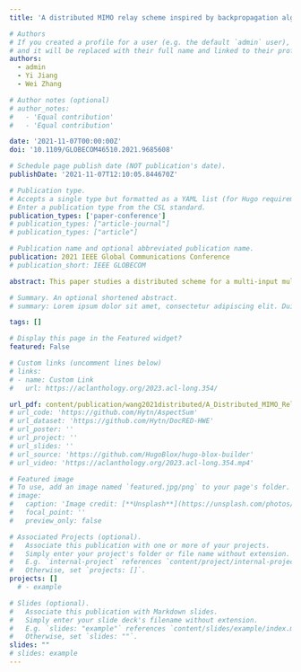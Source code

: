 ```yaml
---
title: 'A distributed MIMO relay scheme inspired by backpropagation algorithm'

# Authors
# If you created a profile for a user (e.g. the default `admin` user), write the username (folder name) here
# and it will be replaced with their full name and linked to their profile.
authors:
  - admin
  - Yi Jiang
  - Wei Zhang

# Author notes (optional)
# author_notes:
#   - 'Equal contribution'
#   - 'Equal contribution'

date: '2021-11-07T00:00:00Z'
doi: '10.1109/GLOBECOM46510.2021.9685608'

# Schedule page publish date (NOT publication's date).
publishDate: '2021-11-07T12:10:05.844670Z'

# Publication type.
# Accepts a single type but formatted as a YAML list (for Hugo requirements).
# Enter a publication type from the CSL standard.
publication_types: ['paper-conference']
# publication_types: ["article-journal"]
# publication_types: ["article"]

# Publication name and optional abbreviated publication name.
publication: 2021 IEEE Global Communications Conference
# publication_short: IEEE GLOBECOM

abstract: This paper studies a distributed scheme for a multi-input multi-output (MIMO) relay network, where the transmit nodes are subject to the nonlinear instantaneous power constraints. We introduce a novel perspective of regarding a relay network as a so-termed quasi-neural network by drawing its striking analogies with a (four-layer) artificial neural network (ANN). We propose a nonlinear amplify-and-forward (NAF) scheme inspired by the back-propagation (BP) algorithm, namely the NAF-BP, to optimize the transceivers to maximize the output signal-to-interference-plus-noise ratio (SINR) of the data streams. The NAF-BP algorithm can be implemented in a distributed manner with no channel state information (CSI) and no data exchange between the relay nodes. The NAF-BP can also coordinate the distributed relay nodes to form a virtual array to suppress interferences from unknown directions. Extensive simulations verify the effectiveness of the proposed scheme.

# Summary. An optional shortened abstract.
# summary: Lorem ipsum dolor sit amet, consectetur adipiscing elit. Duis posuere tellus ac convallis placerat. Proin tincidunt magna sed ex sollicitudin condimentum.

tags: []

# Display this page in the Featured widget?
featured: False

# Custom links (uncomment lines below)
# links:
# - name: Custom Link
#   url: https://aclanthology.org/2023.acl-long.354/

url_pdf: content/publication/wang2021distributed/A_Distributed_MIMO_Relay_Scheme.pdf
# url_code: 'https://github.com/Hytn/AspectSum'
# url_dataset: 'https://github.com/Hytn/DocRED-HWE'
# url_poster: ''
# url_project: ''
# url_slides: ''
# url_source: 'https://github.com/HugoBlox/hugo-blox-builder'
# url_video: 'https://aclanthology.org/2023.acl-long.354.mp4'

# Featured image
# To use, add an image named `featured.jpg/png` to your page's folder.
# image:
#   caption: 'Image credit: [**Unsplash**](https://unsplash.com/photos/pLCdAaMFLTE)'
#   focal_point: ''
#   preview_only: false

# Associated Projects (optional).
#   Associate this publication with one or more of your projects.
#   Simply enter your project's folder or file name without extension.
#   E.g. `internal-project` references `content/project/internal-project/index.md`.
#   Otherwise, set `projects: []`.
projects: []
  # - example

# Slides (optional).
#   Associate this publication with Markdown slides.
#   Simply enter your slide deck's filename without extension.
#   E.g. `slides: "example"` references `content/slides/example/index.md`.
#   Otherwise, set `slides: ""`.
slides: ""
# slides: example
---
```

